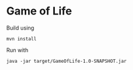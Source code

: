 Game of Life
============

Build using

    mvn install

Run with

    java -jar target/GameOfLife-1.0-SNAPSHOT.jar

